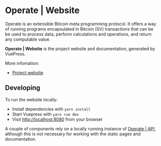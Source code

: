 # Operate | Website

Operate is an extensible Bitcoin meta programming protocol. It offers a way of running programs encapsulated in Bitcoin (SV) transactions that can be be used to process data, perform calculations and operations, and return any computable value.

**Operate | Website** is the project website and documentation, generated by VuePress.

More infomation:

* [Project website](https://www.operatebsv.org/)

## Developing

To run the website locally:

* Install dependencies with `yarn install`
* Start Vuepress with `yarn run dev`
* Visit [http://localhost:8080](http://localhost:8080) from your browser

A couple of components rely on a locally running instance of [Operate | API](https://github.com/operate-bsv/op_api), although this is not necessary for working with the static pages and documentation.

